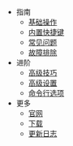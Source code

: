 - 指南
  - [基础操作](/zh-cn/getting-started)
  - [内置快捷键](/zh-cn/built-in-hotkeys)
  - [常见问题](/zh-cn/faq)
  - [故障排除](/zh-cn/troubleshooting)
- 进阶
  - [高级技巧](/zh-cn/advanced-tips)
  - [高级设置](/zh-cn/advanced-configs)
  - [命令行选项](/zh-cn/command-line-options)
- 更多
  - [官网](https://zh.snipaste.com)
  - [下载](/zh-cn/download)
  - [更新日志](/zh-cn/changelog)
